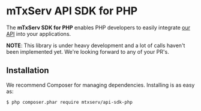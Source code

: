 # mTxServ API SDK for PHP

The **mTxServ SDK for PHP** enables PHP developers to easily integrate [our API][mtxapi] into your applications.

**NOTE**: This library is under heavy development and a lot of calls haven't been implemented yet. We're looking forward to any of your PR's.

## Installation
We recommend Composer for managing dependencies. Installing is as easy as:

    $ php composer.phar require mtxserv/api-sdk-php

<!--- END API -->

[mtxapi]: https://www.mtxserv.fr/mtxserv-api
